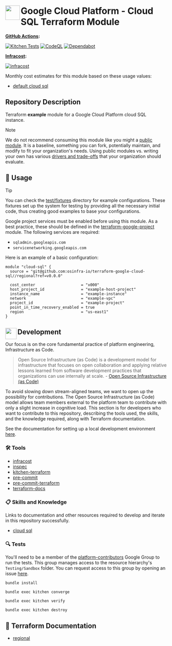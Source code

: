 # <img align="left" width="45" height="45" src="https://github.com/osinfra-io/terraform-google-cloud-sql/assets/1610100/7b264c45-cb29-457b-86c9-40e3b82e44d4"> Google Cloud Platform - Cloud SQL Terraform Module

**[GitHub Actions](https://github.com/osinfra-io/terraform-google-cloud-sql/actions):**

[![Kitchen Tests](https://github.com/osinfra-io/terraform-google-cloud-sql/actions/workflows/kitchen.yml/badge.svg)](https://github.com/osinfra-io/terraform-google-cloud-sql/actions/workflows/kitchen.yml) [![CodeQL](https://github.com/osinfra-io/terraform-google-cloud-sql/actions/workflows/github-code-scanning/codeql/badge.svg)](https://github.com/osinfra-io/terraform-google-cloud-sql/actions/workflows/github-code-scanning/codeql) [![Dependabot](https://github.com/osinfra-io/terraform-google-cloud-sql/actions/workflows/dependabot.yml/badge.svg)](https://github.com/osinfra-io/terraform-google-cloud-sql/actions/workflows/dependabot.yml)

**[Infracost](https://www.infracost.io):**

[![infracost](https://img.shields.io/endpoint?label=default_cloud_sql&url=https://dashboard.api.infracost.io/shields/json/cbeecfe3-576f-4553-984c-e451a575ee47/repos/e834656c-d298-40c8-9d6c-aa3dfec922e5/branch/fce62698-dc38-4eec-9423-3751689c89b4/default_cloud_sql)](https://dashboard.infracost.io/org/osinfra-io/repos/e834656c-d298-40c8-9d6c-aa3dfec922e5?tab=settings)

Monthly cost estimates for this module based on these usage values:

- [default cloud sql](test/fixtures/default_cloud_sql/infracost-usage.yml)

## Repository Description

Terraform **example** module for a Google Cloud Platform cloud SQL instance.

> [!NOTE]
> We do not recommend consuming this module like you might a [public module](https://registry.terraform.io/browse/modules). It is a baseline, something you can fork, potentially maintain, and modify to fit your organization's needs. Using public modules vs. writing your own has various [drivers and trade-offs](https://docs.osinfra.io/fundamentals/architecture-decision-records/adr-0003) that your organization should evaluate.

## 🔩 Usage

> [!TIP]
> You can check the [test/fixtures](test/fixtures/) directory for example configurations. These fixtures set up the system for testing by providing all the necessary initial code, thus creating good examples to base your configurations.

Google project services must be enabled before using this module. As a best practice, these should be defined in the [terraform-google-project](https://github.com/osinfra-io/terraform-google-project) module. The following services are required:

- `sqladmin.googleapis.com`
- `servicenetworking.googleapis.com`

Here is an example of a basic configuration:

```hcl
module "cloud-sql" {
  source = "git@github.com:osinfra-io/terraform-google-cloud-sql//regional?ref=v0.0.0"

  cost_center                    = "x000"
  host_project_id                = "example-host-project"
  instance_name                  = "example-instance"
  network                        = "example-vpc"
  project_id                     = "example-project"
  point_in_time_recovery_enabled = true
  region                         = "us-east1"
}
```

## <img align="left" width="35" height="35" src="https://github.com/osinfra-io/github-organization-management/assets/1610100/39d6ae3b-ccc2-42db-92f1-276a5bc54e65"> Development

Our focus is on the core fundamental practice of platform engineering, Infrastructure as Code.

>Open Source Infrastructure (as Code) is a development model for infrastructure that focuses on open collaboration and applying relative lessons learned from software development practices that organizations can use internally at scale. - [Open Source Infrastructure (as Code)](https://www.osinfra.io)

To avoid slowing down stream-aligned teams, we want to open up the possibility for contributions. The Open Source Infrastructure (as Code) model allows team members external to the platform team to contribute with only a slight increase in cognitive load. This section is for developers who want to contribute to this repository, describing the tools used, the skills, and the knowledge required, along with Terraform documentation.

See the documentation for setting up a local development environment [here](https://docs.osinfra.io/fundamentals/development-setup).

### 🛠️ Tools

- [infracost](https://github.com/infracost/infracost)
- [inspec](https://github.com/inspec/inspec)
- [kitchen-terraform](https://github.com/newcontext-oss/kitchen-terraform)
- [pre-commit](https://github.com/pre-commit/pre-commit)
- [pre-commit-terraform](https://github.com/antonbabenko/pre-commit-terraform)
- [terraform-docs](https://github.com/terraform-docs/terraform-docs)

### 📋 Skills and Knowledge

Links to documentation and other resources required to develop and iterate in this repository successfully.

- [cloud sql](https://cloud.google.com/sql/docs)

### 🔍 Tests

You'll need to be a member of the [platform-contributors](https://groups.google.com/a/osinfra.io/g/platform-contributors) Google Group to run the tests. This group manages access to the resource hierarchy's `Testing/Sandbox` folder. You can request access to this group by opening an issue [here](https://github.com/osinfra-io/google-cloud-hierarchy/issues/new?assignees=&labels=enhancement&projects=&template=add-update-identity-group.yml&title=Add+or+update+identity+group).

```none
bundle install
```

```none
bundle exec kitchen converge
```

```none
bundle exec kitchen verify
```

```none
bundle exec kitchen destroy
```

## 📓 Terraform Documentation

- [regional](regional/README.md)
